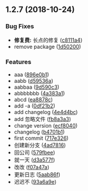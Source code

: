 <a name="1.2.7"></a>
## 1.2.7 (2018-10-24)


### Bug Fixes

* **修复费:** 长点的修复 ([c8111a4](https://github.com/sunshine940326/changelog-test/commit/c8111a4))
* remove package ([1d50200](https://github.com/sunshine940326/changelog-test/commit/1d50200))


### Features

* aaa ([896e0b1](https://github.com/sunshine940326/changelog-test/commit/896e0b1))
* aabb ([d59536a](https://github.com/sunshine940326/changelog-test/commit/d59536a))
* aabbaa ([9d590c3](https://github.com/sunshine940326/changelog-test/commit/9d590c3))
* abbbbbbb ([4a383a1](https://github.com/sunshine940326/changelog-test/commit/4a383a1))
* abcd ([ea8878c](https://github.com/sunshine940326/changelog-test/commit/ea8878c))
* add -a ([0df21b2](https://github.com/sunshine940326/changelog-test/commit/0df21b2))
* add changelog ([4e4d4bc](https://github.com/sunshine940326/changelog-test/commit/4e4d4bc))
* add 忽略文件 ([fb8a3a3](https://github.com/sunshine940326/changelog-test/commit/fb8a3a3))
* change version ([ecf8040](https://github.com/sunshine940326/changelog-test/commit/ecf8040))
* changelog ([b4701b1](https://github.com/sunshine940326/changelog-test/commit/b4701b1))
* first commit ([717e326](https://github.com/sunshine940326/changelog-test/commit/717e326))
* 创建新分支 ([4ad7816](https://github.com/sunshine940326/changelog-test/commit/4ad7816))
* 回公司 ([579fbee](https://github.com/sunshine940326/changelog-test/commit/579fbee))
* 就一天 ([d3a577f](https://github.com/sunshine940326/changelog-test/commit/d3a577f))
* 改改 ([f07a47a](https://github.com/sunshine940326/changelog-test/commit/f07a47a))
* 更新日志 ([5aab86f](https://github.com/sunshine940326/changelog-test/commit/5aab86f))
* 迟迟不 ([93a6a9e](https://github.com/sunshine940326/changelog-test/commit/93a6a9e))



